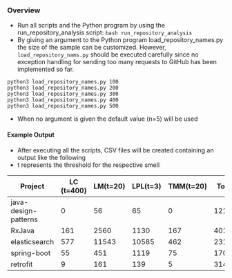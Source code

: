 ### Overview
* Run all scripts and the Python program by using the run_repository_analysis script: ```bash run_repository_analysis```
* By giving an argument to the Python program load_repository_names.py the size of the sample can be customized. However, ```load_repository_nams.py``` should be executed carefully since no exception handling for sending too many requests to GitHub has been implemented so far.
```
python3 load_repository_names.py 100
python3 load_repository_names.py 200
python3 load_repository_names.py 300
python3 load_repository_names.py 400
python3 load_repository_names.py 500
```

* When no argument is given the default value (n=5) will be used

#### Example Output

* After executing all the scripts, CSV files will be created containing an output like the following
* t represents the threshold for the respective smell

Project | LC (t=400) | LM(t=20) | LPL(t=3) | TMM(t=20) | Total | Lifespan | Issues | LOC | Commits | Contributors | Stargazers
--- | --- | --- | --- |--- |--- |--- |--- |--- |--- |--- |---
java-design-patterns | 0 | 56 | 65 | 0 | 121 | 1568 | 180 | 45044 | 2741 | 195 | 41658
RxJava | 161 | 2560 | 1130 | 167 | 4018 | 2146 | 29 | 343496 | 6524 | 324 | 36443
elasticsearch | 577 | 11543 | 10585 | 462 | 23167 | 3211 | 1824 | 1561731 | 73016 | 1404 | 36263
spring-boot | 55 | 451 | 1119 | 75 | 1700 | 2227 | 389 | 382812 | 19876 | 611 | 31319
retrofit | 9 | 161 | 139 | 5 | 314 | 3001 | 73 | 25133 | 1757 | 153 | 30420

